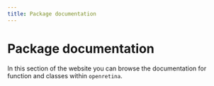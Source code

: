 ```yaml
---
title: Package documentation
---
```

# Package documentation

In this section of the website you can browse the documentation for function and classes within `openretina`.

